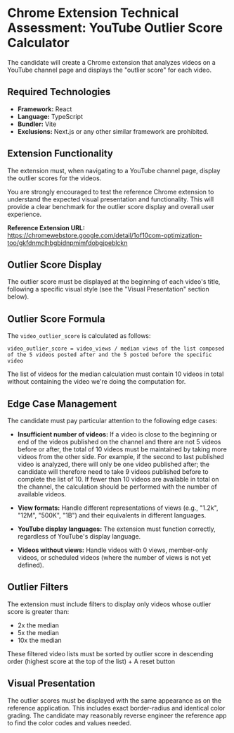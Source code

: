 # Chrome Extension Technical Assessment: YouTube Outlier Score Calculator

The candidate will create a Chrome extension that analyzes videos on a YouTube channel page and displays the "outlier score" for each video.

## Required Technologies
- **Framework:** React
- **Language:** TypeScript
- **Bundler:** Vite
- **Exclusions:** Next.js or any other similar framework are prohibited.

## Extension Functionality
The extension must, when navigating to a YouTube channel page, display the outlier scores for the videos.

You are strongly encouraged to test the reference Chrome extension to understand the expected visual presentation and functionality. This will provide a clear benchmark for the outlier score display and overall user experience.

**Reference Extension URL:**
https://chromewebstore.google.com/detail/1of10com-optimization-too/gkfdnmclhbgbidnpmimfdobgjpeblckn

## Outlier Score Display
The outlier score must be displayed at the beginning of each video's title, following a specific visual style (see the "Visual Presentation" section below).

## Outlier Score Formula
The `video_outlier_score` is calculated as follows:

```
video_outlier_score = video_views / median views of the list composed of the 5 videos posted after and the 5 posted before the specific video
```

The list of videos for the median calculation must contain 10 videos in total without containing the video we're doing the computation for.

## Edge Case Management
The candidate must pay particular attention to the following edge cases:

- **Insufficient number of videos:** If a video is close to the beginning or end of the videos published on the channel and there are not 5 videos before or after, the total of 10 videos must be maintained by taking more videos from the other side. For example, if the second to last published video is analyzed, there will only be one video published after; the candidate will therefore need to take 9 videos published before to complete the list of 10. If fewer than 10 videos are available in total on the channel, the calculation should be performed with the number of available videos.

- **View formats:** Handle different representations of views (e.g., "1.2k", "12M", "500K", "1B") and their equivalents in different languages.

- **YouTube display languages:** The extension must function correctly, regardless of YouTube's display language.

- **Videos without views:** Handle videos with 0 views, member-only videos, or scheduled videos (where the number of views is not yet defined).

## Outlier Filters
The extension must include filters to display only videos whose outlier score is greater than:

- 2x the median
- 5x the median
- 10x the median

These filtered video lists must be sorted by outlier score in descending order (highest score at the top of the list) + A reset button

## Visual Presentation
The outlier scores must be displayed with the same appearance as on the reference application. This includes exact border-radius and identical color grading. The candidate may reasonably reverse engineer the reference app to find the color codes and values needed.